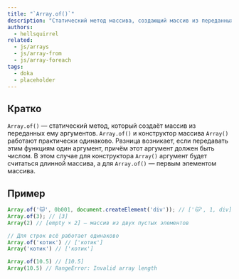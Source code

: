 ```yaml
---
title: "`Array.of()`"
description: "Статический метод массива, создающий массив из переданных аргументов."
authors:
  - hellsquirrel
related:
  - js/arrays
  - js/array-from
  - js/array-foreach
tags:
  - doka
  - placeholder
---
```


## Кратко

`Array.of()` — статический метод, который создаёт массив из переданных ему аргументов. `Array.of()` и конструктор массива `Array()` работают практически одинаково. Разница возникает, если передавать этим функциям один аргумент, причём этот аргумент должен быть числом. В этом случае для конструктора `Array()` аргумент будет считаться длинной массива, а для `Array.of()` — первым элементом массива.

## Пример

```js
Array.of('🐱', 0b001, document.createElement('div')); // ['🐱', 1, div]
Array.of(3); // [3]
Array(2) // [empty × 2] — массив из двух пустых элементов

// Для строк всё работает одинаково
Array.of('котик') // ['котик']
Array('котик') // ['котик']

Array.of(10.5) // [10.5]
Array(10.5) // RangeError: Invalid array length
```


